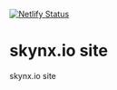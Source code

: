 [![Netlify Status](https://api.netlify.com/api/v1/badges/6d385bf4-4f1a-4c77-a4d6-b31b987cce29/deploy-status)](https://app.netlify.com/sites/skynx-io/deploys)

# skynx.io site

skynx.io site
